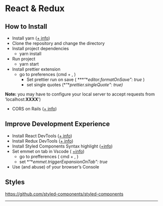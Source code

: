 # React & Redux

## How to Install
- Install yarn ([+ info](https://yarnpkg.com/lang/en/docs/install/))
- Clone the repository and change the directory
- Install project dependencies
  - yarn install
- Run project
  - yarn start
- Install prettier extension 
  - go to preferences (cmd + , )
    - Set prettier run on save ( ***“**editor.formatOnSave": true* )
    - set single quotes (*“**prettier.singleQuote": true)*

**Note:** you may have to configure your local server to accept requests from ‘localhost:**XXXX**’)

  - CORS on Rails ([+ info](https://til.hashrocket.com/posts/4d7f12b213-rails-5-api-and-cors))
## Improve Development Experience
- Install React DevTools ([+ info](https://chrome.google.com/webstore/detail/react-developer-tools/fmkadmapgofadopljbjfkapdkoienihi/related?hl=en))
- Install Redux DevTools ([+ info](https://chrome.google.com/webstore/detail/redux-devtools/lmhkpmbekcpmknklioeibfkpmmfibljd?hl=en))
- Install Styled Components Syntax highlight ([+info](https://github.com/styled-components/vscode-styled-components))
- Set emmet on tab in Vscode ( [+info](https://code.visualstudio.com/docs/editor/emmet))
  - go to prefferences ( cmd + , )
  - set *“**emmet.triggerExpansionOnTab": true*
- Use (and abuse) of your browser’s Console
## Styles

https://github.com/styled-components/styled-components


----------



